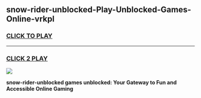 
## snow-rider-unblocked-Play-Unblocked-Games-Online-vrkpl
<h3>
<a href="https://premium76.site?title=snow-rider-unblocked&ref=25A">CLICK TO PLAY</a></h3>
<hr>

<h3>
<a href="https://premium76.site?title=snow-rider-unblocked&ref=25A">CLICK 2 PLAY</a>
  
</h3>

<a href="https://premium76.site?title=snow-rider-unblocked&ref=25A"><img src="https://clearcache.store/games.png"></a>


**snow-rider-unblocked games unblocked: Your Gateway to Fun and Accessible Online Gaming**
